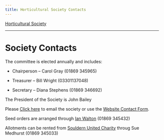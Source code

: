 ```yaml
---
title: Horticultural Society Contacts
---
```



[Horticultural Society](/horticultural-society)

----

# Society Contacts

The committee is elected annually and includes:


* Chairperson &ndash; Carol Gray (01869 345965)

* Treasurer &ndash; Bill Wright (03301137048)

* Secretary &ndash; Diana Stephens (01869 346692)


The President of the Society is John Bailey


Please [Click here](mailto:shs@souldern.org) to email the society or use the [Website Contact Form](/home/contact-website).


Seed orders are arranged through [Ian Walton](mailto:shs@souldern.org) (01869 345432)

Allotments can be rented from [Souldern United Charity](/united-charity) throug Sue Medhurst (01869 345033)
